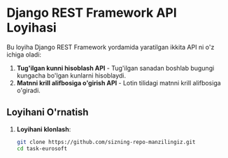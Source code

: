 # Django REST Framework API Loyihasi

Bu loyiha Django REST Framework yordamida yaratilgan ikkita API ni o'z ichiga oladi:
1. **Tug'ilgan kunni hisoblash API** - Tug'ilgan sanadan boshlab bugungi kungacha bo'lgan kunlarni hisoblaydi.
2. **Matnni krill alifbosiga o'girish API** - Lotin tilidagi matnni krill alifbosiga o'giradi.

## Loyihani O'rnatish

1. **Loyihani klonlash**:
   ```bash
   git clone https://github.com/sizning-repo-manzilingiz.git
   cd task-eurosoft

